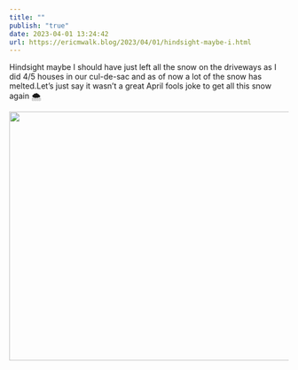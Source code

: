 ```yaml
---
title: ""
publish: "true"
date: 2023-04-01 13:24:42
url: https://ericmwalk.blog/2023/04/01/hindsight-maybe-i.html
---
```


Hindsight maybe I should have just left all the snow on the driveways as I did 4/5 houses in our cul-de-sac and as of now a lot of the snow has melted.Let’s just say it wasn’t a great April fools joke to get all this snow again 🌨️


<img src="uploads/2023/4d38da4637.jpg" width="600" height="450" alt="">